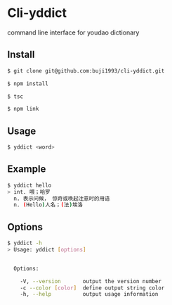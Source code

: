 # Cli-yddict
command line interface for youdao dictionary

## Install
```bash
$ git clone git@github.com:buji1993/cli-yddict.git
```

```bash
$ npm install
```

```bash
$ tsc
```

```bash
$ npm link
```

## Usage
```bash
$ yddict <word>
```

## Example
```bash
$ yddict hello
> int. 喂；哈罗
  n. 表示问候， 惊奇或唤起注意时的用语
  n. (Hello)人名；(法)埃洛
```

## Options
```bash
$ yddict -h
> Usage: yddict [options]


  Options:

    -V, --version       output the version number
    -c --color [color]  define output string color
    -h, --help          output usage information
```